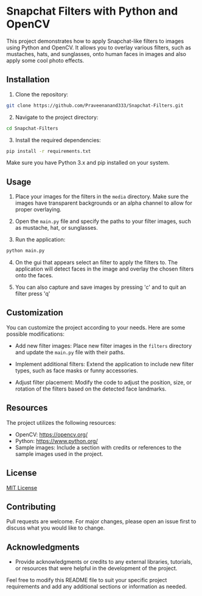 

# Snapchat Filters with Python and OpenCV

This project demonstrates how to apply Snapchat-like filters to images using Python and OpenCV. It allows you to overlay various filters, such as mustaches, hats, and
sunglasses, onto human faces in images and also apply some cool photo effects.

## Installation

1. Clone the repository:

```bash
git clone https://github.com/Praveenanand333/Snapchat-Filters.git
```

2. Navigate to the project directory:

```bash
cd Snapchat-Filters
```

3. Install the required dependencies:

```bash
pip install -r requirements.txt
```

Make sure you have Python 3.x and pip installed on your system.

## Usage

1. Place your images for the filters in the `media` directory. Make sure the images have transparent backgrounds or an alpha channel to allow for proper overlaying.

2. Open the `main.py` file and specify the paths to your filter images, such as mustache, hat, or sunglasses.

3. Run the application:

```bash
python main.py
```

4. On the gui that appears select an filter to apply the filters to. The application will detect faces in the image and overlay the chosen filters onto the faces.

5. You can also capture and save images by pressing 'c' and to quit an filter press 'q'

## Customization

You can customize the project according to your needs. Here are some possible modifications:

- Add new filter images: Place new filter images in the `filters` directory and update the `main.py` file with their paths.

- Implement additional filters: Extend the application to include new filter types, such as face masks or funny accessories.

- Adjust filter placement: Modify the code to adjust the position, size, or rotation of the filters based on the detected face landmarks.

## Resources

The project utilizes the following resources:

- OpenCV: https://opencv.org/
- Python: https://www.python.org/
- Sample images: Include a section with credits or references to the sample images used in the project.

## License

[MIT License](LICENSE)

## Contributing

Pull requests are welcome. For major changes, please open an issue first to discuss what you would like to change.

## Acknowledgments

- Provide acknowledgments or credits to any external libraries, tutorials, or resources that were helpful in the development of the project.

Feel free to modify this README file to suit your specific project requirements and add any additional sections or information as needed.
